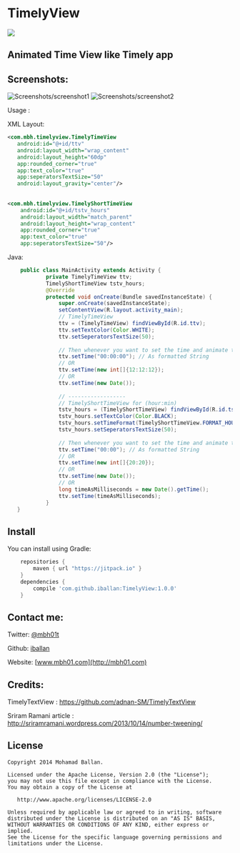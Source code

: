 TimelyView
==============

[![](https://jitpack.io/v/iballan/TimelyView.svg)](https://jitpack.io/#iballan/TimelyView)

## Animated Time View like Timely app

Screenshots:
--------

![Screenshots/screenshot1](https://github.com/iballan/TimelyTextView/raw/master/Screenshots/TimelyTimeView_screenshot.gif)  ![Screenshots/screenshot2](https://github.com/iballan/TimelyTextView/raw/master/Screenshots/TimelyView_Screenshot.gif)



Usage :

XML Layout:
``` xml
<com.mbh.timelyview.TimelyTimeView
   android:id="@+id/ttv"
   android:layout_width="wrap_content"
   android:layout_height="60dp"
   app:rounded_corner="true"
   app:text_color="true"
   app:seperatorsTextSize="50"
   android:layout_gravity="center"/>
	   
	   
<com.mbh.timelyview.TimelyShortTimeView
	android:id="@+id/tstv_hours"
	android:layout_width="match_parent"
	android:layout_height="wrap_content"
	app:rounded_corner="true"
	app:text_color="true"
	app:seperatorsTextSize="50"/>
```

Java:
``` java
    public class MainActivity extends Activity {
			private TimelyTimeView ttv; 
			TimelyShortTimeView tstv_hours;
			@Override
			protected void onCreate(Bundle savedInstanceState) {
				super.onCreate(savedInstanceState);
				setContentView(R.layout.activity_main);
				// TimelyTimeView
				ttv = (TimelyTimeView) findViewById(R.id.ttv);
				ttv.setTextColor(Color.WHITE);
				ttv.setSeperatorsTextSize(50);
				
				// Then whenever you want to set the time and animate to it
				ttv.setTime("00:00:00"); // As formatted String 
				// OR
				ttv.setTime(new int[]{12:12:12});
				// OR
				ttv.setTime(new Date());
				
				// ------------------
				// TimelyShortTimeView for (hour:min)
				tstv_hours = (TimelyShortTimeView) findViewById(R.id.tstv_hours);
				tstv_hours.setTextColor(Color.BLACK);
				tstv_hours.setTimeFormat(TimelyShortTimeView.FORMAT_HOUR_MIN); // can be set as TimelyShortTimeView.FORMAT_MIN_SEC
				tstv_hours.setSeperatorsTextSize(50);
				
				// Then whenever you want to set the time and animate to it
				ttv.setTime("00:00"); // As formatted String 
				// OR
				ttv.setTime(new int[]{20:20});
				// OR
				ttv.setTime(new Date());
				// OR
				long timeAsMilliseconds = new Date().getTime();
				ttv.setTime(timeAsMilliseconds);
			}
   }
```

Install
--------

You can install using Gradle:

```gradle
	repositories {
	    maven { url "https://jitpack.io" }
	}
	dependencies {
	    compile 'com.github.iballan:TimelyView:1.0.0'
	}
```

Contact me:
--------

Twitter: [@mbh01t](https://twitter.com/mbh01t)

Github: [iballan](https://github.com/iballan)

Website: [www.mbh01.com](http://mbh01.com)

Credits:
--------

TimelyTextView : https://github.com/adnan-SM/TimelyTextView

Sriram Ramani article : http://sriramramani.wordpress.com/2013/10/14/number-tweening/

License
--------

    Copyright 2014 Mohamad Ballan.

    Licensed under the Apache License, Version 2.0 (the "License");
    you may not use this file except in compliance with the License.
    You may obtain a copy of the License at

       http://www.apache.org/licenses/LICENSE-2.0

    Unless required by applicable law or agreed to in writing, software
    distributed under the License is distributed on an "AS IS" BASIS,
    WITHOUT WARRANTIES OR CONDITIONS OF ANY KIND, either express or implied.
    See the License for the specific language governing permissions and
    limitations under the License.
